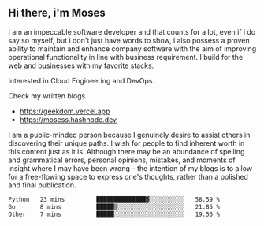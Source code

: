 ## Hi there, i'm Moses

I am an impeccable software developer and that counts for a lot, even if i do say so myself, but i don't just have words to show, i also possess a proven ability to maintain and enhance company software with the aim of improving operational functionality in line with business requirement. I build for the web and businesses with my favorite stacks.

Interested in Cloud Engineering and DevOps.

Check my written blogs
- https://geekdom.vercel.app
- https://mosess.hashnode.dev
  
I am a public-minded person because I genuinely desire to assist others in discovering their unique paths. I wish for people to find inherent worth in this content just as it is. Although there may be an abundance of spelling and grammatical errors, personal opinions, mistakes, and moments of insight where I may have been wrong – the intention of my blogs is to allow for a free-flowing space to express one's thoughts, rather than a polished and final publication.
<!--START_SECTION:waka-->

```txt
Python   23 mins         ██████████████▓░░░░░░░░░░   58.59 %
Go       8 mins          █████▒░░░░░░░░░░░░░░░░░░░   21.85 %
Other    7 mins          █████░░░░░░░░░░░░░░░░░░░░   19.56 %
```

<!--END_SECTION:waka-->
